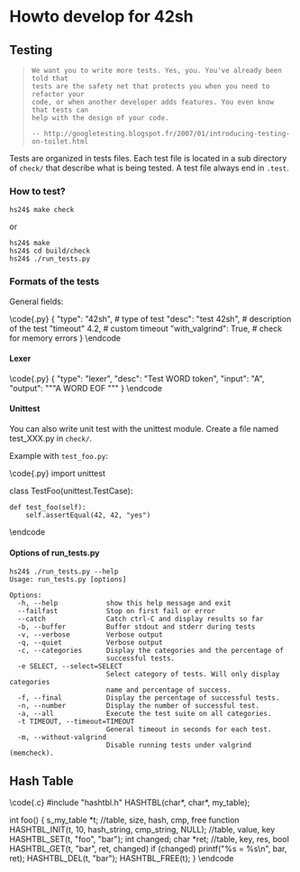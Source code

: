 Howto develop for 42sh
======================

Testing
-------

<blockquote>

    We want you to write more tests. Yes, you. You've already been told that
    tests are the safety net that protects you when you need to refactor your
    code, or when another developer adds features. You even know that tests can
    help with the design of your code.

    -- http://googletesting.blogspot.fr/2007/01/introducing-testing-on-toilet.html

</blockquote>

Tests are organized in tests files. Each test file is located in a sub
directory of `check/` that describe what is being tested. A test file always
end in `.test`.

### How to test?

    hs24$ make check

or

    hs24$ make
    hs24$ cd build/check
    hs24$ ./run_tests.py

### Formats of the tests

General fields:

\code{.py}
{
    "type": "42sh",        # type of test
    "desc": "test 42sh",   # description of the test
    "timeout" 4.2,         # custom timeout
    "with_valgrind": True, # check for memory errors
}
\endcode

#### Lexer

\code{.py}
{
    "type": "lexer",
    "desc": "Test WORD token",
    "input": "A",
    "output": """A      WORD
        EOF
"""
}
\endcode

#### Unittest

You can also write unit test with the unittest module. Create a file named
test_XXX.py in `check/`.

Example with `test_foo.py`:

\code{.py}
import unittest

class TestFoo(unittest.TestCase):

    def test_foo(self):
        self.assertEqual(42, 42, "yes")
\endcode

#### Options of run_tests.py

    hs24$ ./run_tests.py --help
    Usage: run_tests.py [options]

    Options:
      -h, --help            show this help message and exit
      --failfast            Stop on first fail or error
      --catch               Catch ctrl-C and display results so far
      -b, --buffer          Buffer stdout and stderr during tests
      -v, --verbose         Verbose output
      -q, --quiet           Verbose output
      -c, --categories      Display the categories and the percentage of
                            successful tests.
      -e SELECT, --select=SELECT
                            Select category of tests. Will only display categories
                            name and percentage of success.
      -f, --final           Display the percentage of successful tests.
      -n, --number          Display the number of successful test.
      -a, --all             Execute the test suite on all categories.
      -t TIMEOUT, --timeout=TIMEOUT
                            General timeout in seconds for each test.
      -m, --without-valgrind
                            Disable running tests under valgrind (memcheck).


Hash Table
----------

\code{.c}
#include "hashtbl.h"
HASHTBL(char*, char*, my_table);

int foo()
{
    s_my_table *t;
    //table, size, hash, cmp, free function
    HASHTBL_INIT(t, 10, hash_string, cmp_string, NULL);
    //table, value, key
    HASHTBL_SET(t, "foo", "bar");
    int changed;
    char *ret;
    //table, key, res, bool
    HASHTBL_GET(t, "bar", ret, changed)
    if (changed)
        printf("%s = %s\n", bar, ret);
    HASHTBL_DEL(t, "bar");
    HASHTBL_FREE(t);
}
\endcode
